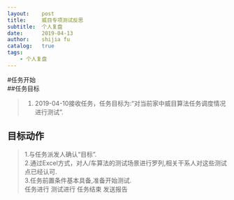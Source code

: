 ```yaml
---
layout:    post
title:     威目专项测试反思
subtitle:  个人复盘
date:      2019-04-13
author:    shijia fu
catalog:   true
tags:
    - 个人复盘
---
```


#任务开始       
##任务目标     
> 1. 2019-04-10接收任务，任务目标为:“对当前家中威目算法任务调度情况进行测试”.   
## 目标动作   
> 1.与任务派发人确认“目标”.   
> 2.通过Excel方式，对人/车算法的测试场景进行罗列,相关干系人对这些测试点已经认可.   
> 3.任务前置条件基本具备,准备开始测试.   
任务进行
测试进行
任务结束
发送报告
